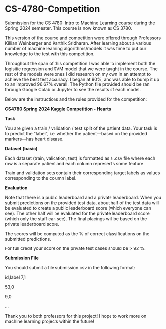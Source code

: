 # CS-4780-Competition
Submission for the CS 4780:  Intro to Machine Learning course during the Spring 2024 semester. 
This course is now known as CS 3780.

This version of the course and competition were offered through Professors Killian Weinberger and Karthik Sridharan. 
After learning about a various number of machine learning algorithms/models it was time to put our knowledge to the test with this competition. 

Throughout the span of this competition I was able to implement both the logisitic regression and SVM model that we were taught in the course. The rest of the models were ones I did research on my own in an attempt to achieve the best test accuracy. I began at 90%, and was able to bump it up to an improved 96.67% overall. The Python file provided should be ran through Google Colab or Jupyter to see the results of each model.

Below are the instructions and the rules provided for the competition:

**CS4780 Spring 2024 Kaggle Competition - Hearts**

**Task**

You are given a train / validation / test split of the patient data. Your task is to predict the "label", i.e. whether the patient—based on the provided markers—has heart disease.

**Dataset (basic)**

Each dataset (train, validation, test) is formatted as a .csv file where each row is a separate patient and each column represents some feature.

Train and validation sets contain their corresponding target labels as values corresponding to the column label.

**Evaluation**

Note that there is a public leaderboard and a private leaderboard. When you submit predictions on the provided test data, about half of the test data will be evaluated to create a public leaderboard score (which everyone can see). The other half will be evaluated for the private leaderboard score (which only the staff can see). The final placings will be based on the private leaderboard score.

The scores will be computed as the % of correct classifications on the submitted predictions.

For full credit your score on the private test cases should be > 92 %.

**Submission File**

You should submit a file submission.csv in the following format:

id,label
7,1

53,0

9,0

...

Thank you to both professors for this project! I hope to work more on machine learning projects within the future!

